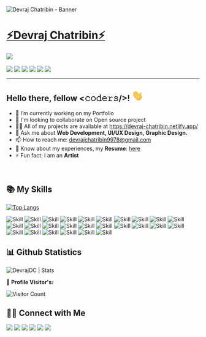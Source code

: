 ![Devraj Chatribin - Banner](https://user-images.githubusercontent.com/65373279/118028011-34ec0180-b380-11eb-80ce-58f1e13a1292.png)


# [⚡Devraj Chatribin⚡](https://devraj-chatribin.netlify.app/)
![](https://readme-typing-svg.herokuapp.com?font=Montserrat&color=3EA9F5&lines=I'm+a+Frontend+Web+Developer;I'm+a+UI%2FUX+Designer;I'm+a+Mentor;I'm+a+Graphic+Designer)

<p align="left">

<a href="mailto:devrajchatribin9978@gmail.com" style="text-decoration:none">
  <img height="30" src = "https://img.shields.io/badge/gmail-c14438?&style=for-the-badge&logo=gmail&logoColor=white">
</a>
<a href="https://www.linkedin.com/in/devraj-chatribin/" style="text-decoration:none">
  <img height="30" src="https://img.shields.io/badge/linkedin-blue.svg?&style=for-the-badge&logo=linkedin&logoColor=white" />
</a>
<a href="https://github.com/DevrajDC" style="text-decoration:none">
  <img height="30" src="https://img.shields.io/badge/Github-grey.svg?&style=for-the-badge&logo=Github&logoColor=white" />
</a>
<a href="https://www.behance.net/devrajchatribin" style="text-decoration:none">
  <img height="30" src="https://img.shields.io/badge/Behance-darkblue.svg?&style=for-the-badge&logo=Behance&logoColor=white" />
</a>
<a href="https://dev.to/devrajdc" style="text-decoration:none">
  <img height="30" src="https://img.shields.io/badge/Dev.to-black.svg?&style=for-the-badge&logo=Dev.to&logoColor=white" />
</a>
<a href="https://www.instagram.com/cuppycake_001" style="text-decoration:none">
  <img height="30" src = "https://img.shields.io/badge/Instagram-%23E4405F.svg?&style=for-the-badge&logo=Instagram&logoColor=white">
</a>
<br />
<hr />

<h2> Hello there, fellow <𝚌𝚘𝚍𝚎𝚛𝚜/>! 
<img src="https://raw.githubusercontent.com/ABSphreak/ABSphreak/master/gifs/Hi.gif" width="30px"></h2>

- 🔭 I’m currently working on my Portfolio
- 👯 I'm looking to collaborate on Open source project
- 👨‍💻 All of my projects are available at https://devraj-chatribin.netlify.app/
- 💬 Ask me about **Web Development, UI/UX Design, Graphic Design.**
- 📫 How to reach me: <a href="mailto:devrajchatribin9978@gmail.com">devrajchatribin9978@gmail.com</a>
- 📄 Know about my experiences, my **Resume**: [here](https://drive.google.com/file/d/16Ct6T8brKjm_HzEa-ijV_PWI8eIGjrLx/view?usp=sharing)
- ⚡ Fun fact: I am an **Artist**
<br>

## 📚 My Skills

[![Top Langs](https://github-readme-stats.vercel.app/api/top-langs/?username=DevrajDC&layout=compact&show_icons=true&theme=algolia)](https://github.com/DevrajDC)

![Skill](https://img.shields.io/badge/HTML5-E34F26?style=for-the-badge&logo=html5&logoColor=white)
![Skill](https://img.shields.io/badge/CSS3-1572B6?style=for-the-badge&logo=css3&logoColor=white)
![Skill](https://img.shields.io/badge/JavaScript-323330?style=for-the-badge&logo=javascript&logoColor=F7DF1E)
![Skill](https://img.shields.io/badge/Node.js-43853D?style=for-the-badge&logo=node.js&logoColor=white)
![Skill](https://img.shields.io/badge/npm-CB3837?style=for-the-badge&logo=npm&logoColor=white)
![Skill](https://img.shields.io/badge/Yarn-2C8EBB?style=for-the-badge&logo=yarn&logoColor=white)
![Skill](https://img.shields.io/badge/Express.js-000000?style=for-the-badge&logo=express&logoColor=white)
![Skill](https://img.shields.io/badge/Sass-CC6699?style=for-the-badge&logo=sass&logoColor=white)
![Skill](https://img.shields.io/badge/Java-ED8B00?style=for-the-badge&logo=java&logoColor=white)
![Skill](https://img.shields.io/badge/Markdown-000000?style=for-the-badge&logo=markdown&logoColor=white)
![Skill](https://img.shields.io/badge/React-20232A?style=for-the-badge&logo=react&logoColor=61DAFB)
![Skill](https://img.shields.io/badge/React_Native-20232A?style=for-the-badge&logo=react&logoColor=61DAFB)
![Skill](https://img.shields.io/badge/Bootstrap-563D7C?style=for-the-badge&logo=bootstrap&logoColor=white)
![Skill](https://img.shields.io/badge/styled--components-DB7093?style=for-the-badge&logo=styled-components&logoColor=white)
![Skill](https://img.shields.io/badge/Material--UI-0081CB?style=for-the-badge&logo=material-ui&logoColor=white)
![Skill](https://img.shields.io/badge/React_Router-CA4245?style=for-the-badge&logo=react-router&logoColor=white)
![Skill](https://img.shields.io/badge/jQuery-0769AD?style=for-the-badge&logo=jquery&logoColor=white)
![Skill](https://img.shields.io/badge/Netlify-00C7B7?style=for-the-badge&logo=netlify&logoColor=white)
![Skill](https://img.shields.io/badge/Heroku-430098?style=for-the-badge&logo=heroku&logoColor=white)
![Skill](https://img.shields.io/badge/Google_Cloud-4285F4?style=for-the-badge&logo=google-cloud&logoColor=white)
![Skill](https://img.shields.io/badge/firebase-ffca28?style=for-the-badge&logo=firebase&logoColor=white)
![Skill](https://img.shields.io/badge/Git-F05032?style=for-the-badge&logo=git&logoColor=white)
![Skill](https://img.shields.io/badge/next.js-000000?style=for-the-badge&logo=next.js&logoColor=white)
![Skill](https://img.shields.io/badge/Postman-FF6C37?style=for-the-badge&logo=Postman&logoColor=white)
![Skill](https://img.shields.io/badge/Visual_Studio_Code-0078D4?style=for-the-badge&logo=visual%20studio%20code&logoColor=white)
![Skill](https://img.shields.io/badge/Microsoft_Office-D83B01?style=for-the-badge&logo=microsoft-office&logoColor=white)
<br>

## 📊 Github Statistics

<p align="left"> <img src="https://github-readme-stats.vercel.app/api?username=DevrajDC&show_icons=true&theme=algolia" alt="DevrajDC | Stats" />
 
**👀 Profile Visitor's:**

![Visitor Count](https://profile-counter.glitch.me/{DevrajDC}/count.svg)

## 🤝🏻 Connect with Me

<p align="left">
<a href="mailto:devrajchatribin9978@gmail.com" style="text-decoration:none">
  <img height="30" src = "https://img.shields.io/badge/gmail-c14438?&style=for-the-badge&logo=gmail&logoColor=white">
</a>
<a href="https://www.linkedin.com/in/devraj-chatribin/" style="text-decoration:none">
  <img height="30" src="https://img.shields.io/badge/linkedin-blue.svg?&style=for-the-badge&logo=linkedin&logoColor=white" />
</a>
<a href="https://github.com/DevrajDC" style="text-decoration:none">
  <img height="30" src="https://img.shields.io/badge/Github-grey.svg?&style=for-the-badge&logo=Github&logoColor=white" />
</a>
<a href="https://www.behance.net/devrajchatribin" style="text-decoration:none">
  <img height="30" src="https://img.shields.io/badge/Behance-darkblue.svg?&style=for-the-badge&logo=Behance&logoColor=white" />
</a>
<a href="https://dev.to/devrajdc" style="text-decoration:none">
  <img height="30" src="https://img.shields.io/badge/Dev.to-black.svg?&style=for-the-badge&logo=Dev.to&logoColor=white" />
</a>
<a href="https://www.instagram.com/cuppycake_001" style="text-decoration:none">
  <img height="30" src = "https://img.shields.io/badge/Instagram-%23E4405F.svg?&style=for-the-badge&logo=Instagram&logoColor=white">
</a>
</p>
